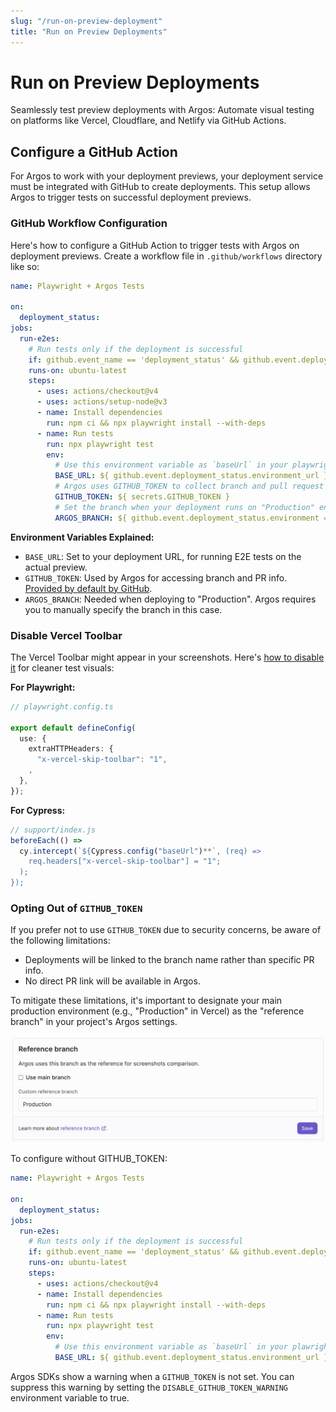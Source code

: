 ```yaml
---
slug: "/run-on-preview-deployment"
title: "Run on Preview Deployments"
---
```


# Run on Preview Deployments

Seamlessly test preview deployments with Argos: Automate visual testing on platforms like Vercel, Cloudflare, and Netlify via GitHub Actions.

## Configure a GitHub Action

For Argos to work with your deployment previews, your deployment service must be integrated with GitHub to create deployments. This setup allows Argos to trigger tests on successful deployment previews.

### GitHub Workflow Configuration

Here's how to configure a GitHub Action to trigger tests with Argos on deployment previews. Create a workflow file in `.github/workflows` directory like so:

```yml
name: Playwright + Argos Tests

on:
  deployment_status:
jobs:
  run-e2es:
    # Run tests only if the deployment is successful
    if: github.event_name == 'deployment_status' && github.event.deployment_status.state == 'success'
    runs-on: ubuntu-latest
    steps:
      - uses: actions/checkout@v4
      - uses: actions/setup-node@v3
      - name: Install dependencies
        run: npm ci && npx playwright install --with-deps
      - name: Run tests
        run: npx playwright test
        env:
          # Use this environment variable as `baseUrl` in your playwright.config.ts
          BASE_URL: ${ github.event.deployment_status.environment_url }
          # Argos uses GITHUB_TOKEN to collect branch and pull request information
          GITHUB_TOKEN: ${ secrets.GITHUB_TOKEN }
          # Set the branch when your deployment runs on "Production" environment.
          ARGOS_BRANCH: ${ github.event.deployment_status.environment == 'Production' && 'main' || '' }
```

**Environment Variables Explained:**

- `BASE_URL`: Set to your deployment URL, for running E2E tests on the actual preview.
- `GITHUB_TOKEN`: Used by Argos for accessing branch and PR info. [Provided by default by GitHub](https://docs.github.com/en/actions/security-guides/automatic-token-authentication).
- `ARGOS_BRANCH`: Needed when deploying to "Production". Argos requires you to manually specify the branch in this case.

### Disable Vercel Toolbar

The Vercel Toolbar might appear in your screenshots. Here's [how to disable it](https://vercel.com/docs/workflow-collaboration/vercel-toolbar#disable-toolbar-for-session) for cleaner test visuals:

**For Playwright:**

```ts
// playwright.config.ts

export default defineConfig(
  use: {
    extraHTTPHeaders: {
      "x-vercel-skip-toolbar": "1",
    ,
  },
});
```

**For Cypress:**

```ts
// support/index.js
beforeEach(() => 
  cy.intercept(`${Cypress.config("baseUrl")**`, (req) => 
    req.headers["x-vercel-skip-toolbar"] = "1";
  );
});
```

### Opting Out of `GITHUB_TOKEN`

If you prefer not to use `GITHUB_TOKEN` due to security concerns, be aware of the following limitations:

- Deployments will be linked to the branch name rather than specific PR info.
- No direct PR link will be available in Argos.

To mitigate these limitations, it's important to designate your main production environment (e.g., "Production" in Vercel) as the "reference branch" in your project's Argos settings.

![Screenshot showing how to configure "Production" as the reference branch in Argos project settings](./run-on-preview-deployment/configure-reference-branch.png)

To configure without GITHUB_TOKEN:

```yml
name: Playwright + Argos Tests

on:
  deployment_status:
jobs:
  run-e2es:
    # Run tests only if the deployment is successful
    if: github.event_name == 'deployment_status' && github.event.deployment_status.state == 'success'
    runs-on: ubuntu-latest
    steps:
      - uses: actions/checkout@v4
      - name: Install dependencies
        run: npm ci && npx playwright install --with-deps
      - name: Run tests
        run: npx playwright test
        env:
          # Use this environment variable as `baseUrl` in your plawright.config.ts
          BASE_URL: ${ github.event.deployment_status.environment_url }
```

Argos SDKs show a warning when a `GITHUB_TOKEN` is not set. You can suppress this warning by setting the `DISABLE_GITHUB_TOKEN_WARNING` environment variable to true.
